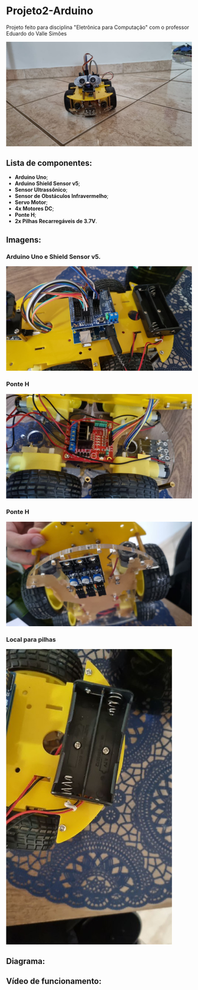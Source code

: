 # Projeto2-Arduino
Projeto feito para disciplina "Eletrônica para Computação" com o professor Eduardo do Valle Simões

<img src="./imagens_robo/robo_frente.jpeg">

## Lista de componentes:
* **Arduino Uno**;
* **Arduino Shield Sensor v5**;
* **Sensor Ultrassônico**;
* **Sensor de Obstáculos Infravermelho**;
* **Servo Motor**;
* **4x Motores DC**;
* **Ponte H**;
* **2x Pilhas Recarregáveis de 3.7V**.

## Imagens:
<h3>Arduino Uno e Shield Sensor v5.</h3>
<img src="./imagens_robo/robo_arduino.jpeg"> 

<h3>Ponte H</h3>
<img src="./imagens_robo/robo_ponteH.jpeg">

<h3>Ponte H</h3>
<img src="./imagens_robo/robo_baixo.jpeg">

<h3>Local para pilhas<p></h3>
<img src="./imagens_robo/robo_bateria.jpeg">



## Diagrama:

## Vídeo de funcionamento:
